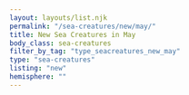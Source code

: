 ```yaml
---
layout: layouts/list.njk
permalink: "/sea-creatures/new/may/"
title: New Sea Creatures in May
body_class: sea-creatures
filter_by_tag: "type_seacreatures_new_may"
type: "sea-creatures"
listing: "new"
hemisphere: ""
---
```

